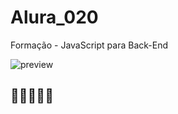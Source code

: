 # Alura_020
Formação - JavaScript para Back-End

![preview](https://7h14g0d.github.io/Alura_020/Imagens/Certificado.png)

## 💙💙💙💙💙
